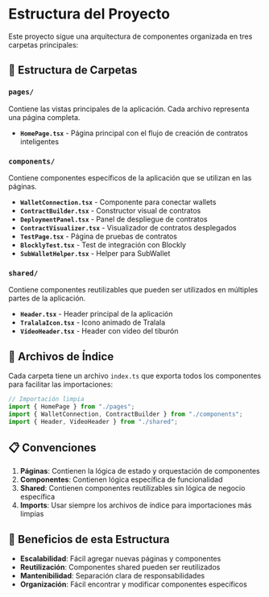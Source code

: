 # Estructura del Proyecto

Este proyecto sigue una arquitectura de componentes organizada en tres carpetas principales:

## 📁 Estructura de Carpetas

### `pages/`

Contiene las vistas principales de la aplicación. Cada archivo representa una página completa.

- **`HomePage.tsx`** - Página principal con el flujo de creación de contratos inteligentes

### `components/`

Contiene componentes específicos de la aplicación que se utilizan en las páginas.

- **`WalletConnection.tsx`** - Componente para conectar wallets
- **`ContractBuilder.tsx`** - Constructor visual de contratos
- **`DeploymentPanel.tsx`** - Panel de despliegue de contratos
- **`ContractVisualizer.tsx`** - Visualizador de contratos desplegados
- **`TestPage.tsx`** - Página de pruebas de contratos
- **`BlocklyTest.tsx`** - Test de integración con Blockly
- **`SubWalletHelper.tsx`** - Helper para SubWallet

### `shared/`

Contiene componentes reutilizables que pueden ser utilizados en múltiples partes de la aplicación.

- **`Header.tsx`** - Header principal de la aplicación
- **`TralalaIcon.tsx`** - Icono animado de Tralala
- **`VideoHeader.tsx`** - Header con video del tiburón

## 🔧 Archivos de Índice

Cada carpeta tiene un archivo `index.ts` que exporta todos los componentes para facilitar las importaciones:

```typescript
// Importación limpia
import { HomePage } from "./pages";
import { WalletConnection, ContractBuilder } from "./components";
import { Header, VideoHeader } from "./shared";
```

## 📋 Convenciones

1. **Páginas**: Contienen la lógica de estado y orquestación de componentes
2. **Componentes**: Contienen lógica específica de funcionalidad
3. **Shared**: Contienen componentes reutilizables sin lógica de negocio específica
4. **Imports**: Usar siempre los archivos de índice para importaciones más limpias

## 🚀 Beneficios de esta Estructura

- **Escalabilidad**: Fácil agregar nuevas páginas y componentes
- **Reutilización**: Componentes shared pueden ser reutilizados
- **Mantenibilidad**: Separación clara de responsabilidades
- **Organización**: Fácil encontrar y modificar componentes específicos

